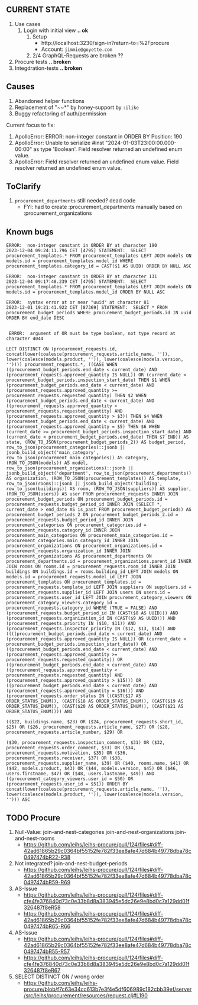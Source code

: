 
CURRENT STATE
--
1. Use cases
   1. Login with initial view                      **.. ok**
      1. Setup
         - http://localhost:3230/sign-in?return-to=%2Fprocure
         - Account: `jimmie@goyette.com` 
      2. 2/4 GraphQL-Requests are broken                ??
2. Procure tests                                   **.. broken**
3. Integdration-tests **.. broken**

Causes
--
1. Abandoned helper functions
2. Replacement of "~~*" by honey-support by `:ilike`
3. Buggy refactoring of auth/permission


Current focus to fix:
1. ApolloError: ERROR: non-integer constant in ORDER BY
   Position: 190
2. ApolloError: Unable to serialize #inst "2024-01-03T23:00:00.000-00:00" as type 'Boolean'.
   Field resolver returned an undefined enum value.
3. ApolloError: Field resolver returned an undefined enum value.
   Field resolver returned an undefined enum value.



ToClarify
--
1. `procurement_departments` still needed? dead code
   - FYI: had to create :procurement_departments manually based on :procurement_organizations


Known bugs
--
```log
ERROR:  non-integer constant in ORDER BY at character 190
2023-12-04 09:24:11.796 CET [4795] STATEMENT:  SELECT procurement_templates.* FROM procurement_templates LEFT JOIN models ON models.id = procurement_templates.model_id WHERE procurement_templates.category_id = CAST($1 AS UUID) ORDER BY NULL ASC

ERROR:  non-integer constant in ORDER BY at character 131
2023-12-04 09:17:48.239 CET [4795] STATEMENT:  SELECT procurement_templates.* FROM procurement_templates LEFT JOIN models ON models.id = procurement_templates.model_id ORDER BY NULL ASC

ERROR:  syntax error at or near "uuid" at character 81
2023-12-01 19:21:41.922 CET [87369] STATEMENT:  SELECT * FROM procurement_budget_periods WHERE procurement_budget_periods.id IN uuid ORDER BY end_date DESC


 ERROR:  argument of OR must be type boolean, not type record at character 4044

LECT DISTINCT ON (procurement_requests.id, concat(lower(coalesce(procurement_requests.article_name, '')), lower(coalesce(models.product, '')), lower(coalesce(models.version, '')))) procurement_requests.*, ((CASE WHEN ((procurement_budget_periods.end_date < current_date) AND (procurement_requests.approved_quantity IS NULL)) OR (current_date < procurement_budget_periods.inspection_start_date) THEN $1 WHEN (procurement_budget_periods.end_date < current_date) AND (procurement_requests.approved_quantity >= procurement_requests.requested_quantity) THEN $2 WHEN (procurement_budget_periods.end_date < current_date) AND ((procurement_requests.approved_quantity < procurement_requests.requested_quantity) AND (procurement_requests.approved_quantity > $3)) THEN $4 WHEN (procurement_budget_periods.end_date < current_date) AND (procurement_requests.approved_quantity = $5) THEN $6 WHEN (current_date >= procurement_budget_periods.inspection_start_date) AND (current_date < procurement_budget_periods.end_date) THEN $7 END)) AS state, (ROW_TO_JSON(procurement_budget_periods_2)) AS budget_period, row_to_json(procurement_categories)::jsonb || jsonb_build_object('main_category', row_to_json(procurement_main_categories)) AS category, (ROW_TO_JSON(models)) AS model, row_to_json(procurement_organizations)::jsonb || jsonb_build_object('department', row_to_json(procurement_departments)) AS organization, (ROW_TO_JSON(procurement_templates)) AS template, row_to_json(rooms)::jsonb || jsonb_build_object('building', row_to_json(buildings)) AS room, (ROW_TO_JSON(suppliers)) AS supplier, (ROW_TO_JSON(users)) AS user FROM procurement_requests INNER JOIN procurement_budget_periods ON procurement_budget_periods.id = procurement_requests.budget_period_id INNER JOIN (SELECT *, current_date > end_date AS is_past FROM procurement_budget_periods) AS procurement_budget_periods_2 ON procurement_budget_periods_2.id = procurement_requests.budget_period_id INNER JOIN procurement_categories ON procurement_categories.id = procurement_requests.category_id INNER JOIN procurement_main_categories ON procurement_main_categories.id = procurement_categories.main_category_id INNER JOIN procurement_organizations ON procurement_organizations.id = procurement_requests.organization_id INNER JOIN procurement_organizations AS procurement_departments ON procurement_departments.id = procurement_organizations.parent_id INNER JOIN rooms ON rooms.id = procurement_requests.room_id INNER JOIN buildings ON buildings.id = rooms.building_id LEFT JOIN models ON models.id = procurement_requests.model_id LEFT JOIN procurement_templates ON procurement_templates.id = procurement_requests.template_id LEFT JOIN suppliers ON suppliers.id = procurement_requests.supplier_id LEFT JOIN users ON users.id = procurement_requests.user_id LEFT JOIN procurement_category_viewers ON procurement_category_viewers.category_id = procurement_requests.category_id WHERE (TRUE = FALSE) AND (procurement_requests.budget_period_id IN (CAST($8 AS UUID))) AND (procurement_requests.organization_id IN (CAST($9 AS UUID))) AND (procurement_requests.priority IN ($10, $11)) AND (procurement_requests.inspector_priority IN ($12, $13, $14)) AND ((((procurement_budget_periods.end_date < current_date) AND (procurement_requests.approved_quantity IS NULL)) OR (current_date < procurement_budget_periods.inspection_start_date)) OR ((procurement_budget_periods.end_date < current_date) AND (procurement_requests.approved_quantity >= procurement_requests.requested_quantity)) OR ((procurement_budget_periods.end_date < current_date) AND ((procurement_requests.approved_quantity < procurement_requests.requested_quantity) AND (procurement_requests.approved_quantity > $15))) OR ((procurement_budget_periods.end_date < current_date) AND (procurement_requests.approved_quantity = $16))) AND (procurement_requests.order_status IN ((CAST($17 AS ORDER_STATUS_ENUM)), (CAST($18 AS ORDER_STATUS_ENUM)), (CAST($19 AS ORDER_STATUS_ENUM)), (CAST($20 AS ORDER_STATUS_ENUM)), (CAST($21 AS ORDER_STATUS_ENUM)))) AND 

(($22, buildings.name, $23) OR ($24, procurement_requests.short_id, $25) OR ($26, procurement_requests.article_name, $27) OR ($28, procurement_requests.article_number, $29) OR 

($30, procurement_requests.inspection_comment, $31) OR ($32, procurement_requests.order_comment, $33) OR ($34, procurement_requests.motivation, $35) OR ($36, procurement_requests.receiver, $37) OR ($38, procurement_requests.supplier_name, $39) OR ($40, rooms.name, $41) OR ($42, models.product, $43) OR ($44, models.version, $45) OR ($46, users.firstname, $47) OR ($48, users.lastname, $49)) AND ((procurement_category_viewers.user_id = $50) OR (procurement_requests.user_id = $51)) ORDER BY concat(lower(coalesce(procurement_requests.article_name, '')), lower(coalesce(models.product, '')), lower(coalesce(models.version, ''))) ASC
```


TODO Procure
--
1. Null-Value: join-and-nest-categories  join-and-nest-organizations  join-and-nest-rooms       
   - https://github.com/leihs/leihs-procure/pull/124/files#diff-42ad61865b29c0364bf55152fe782f33ee8afe47d684b49778dba78c0497474bR22-R38
2. Not integrated?  join-and-nest-budget-periods
   - https://github.com/leihs/leihs-procure/pull/124/files#diff-42ad61865b29c0364bf55152fe782f33ee8afe47d684b49778dba78c0497474bR59-R69
3. AS-Issue
   - https://github.com/leihs/leihs-procure/pull/124/files#diff-cfe4fe376840d73c0e33b8d8a383945e5dc26e9e8bd0c7a129dd01f326487f8eR58
   - https://github.com/leihs/leihs-procure/pull/124/files#diff-42ad61865b29c0364bf55152fe782f33ee8afe47d684b49778dba78c0497474bR65-R66
4. AS-Issue
   - https://github.com/leihs/leihs-procure/pull/124/files#diff-42ad61865b29c0364bf55152fe782f33ee8afe47d684b49778dba78c0497474bR55-R57
   - https://github.com/leihs/leihs-procure/pull/124/files#diff-cfe4fe376840d73c0e33b8d8a383945e5dc26e9e8bd0c7a129dd01f326487f8eR67
5. SELECT DISTINCT ON / wrong order
   - https://github.com/leihs/leihs-procure/blob/f7c63e34cc613b7e3f4e5df606989c182cbb39ef/server/src/leihs/procurement/resources/request.clj#L190